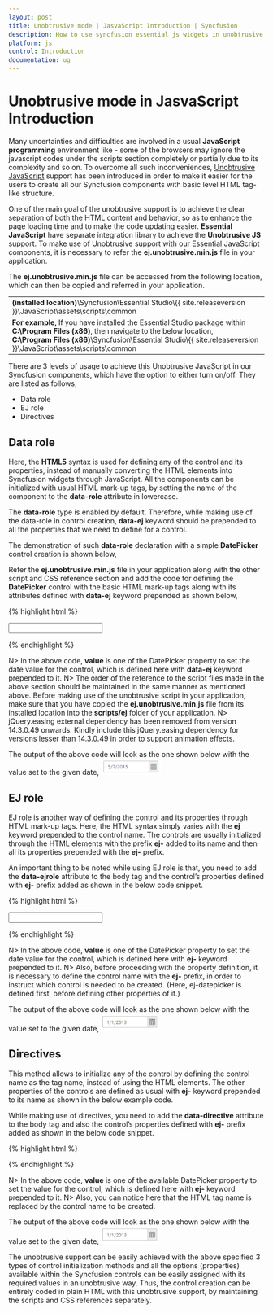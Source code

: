 ```yaml
---
layout: post
title: Unobtrusive mode | JasvaScript Introduction | Syncfusion
description: How to use syncfusion essential js widgets in unobtrusive to achieve the clear separation of both HTML content and behavior.
platform: js
control: Introduction
documentation: ug
---
```


# Unobtrusive mode in JasvaScript Introduction

Many uncertainties and difficulties are involved in a usual **JavaScript programming** environment like - some of the browsers may ignore the javascript codes under the scripts section completely or partially due to its complexity and so on. To overcome all such inconveniences, [Unobtrusive JavaScript](http://www.w3.org/wiki/The_principles_of_unobtrusive_JavaScript) support has been introduced in order to make it easier for the users to create all our Syncfusion components with basic level HTML tag-like structure. 

One of the main goal of the unobtrusive support is to achieve the clear separation of both the HTML content and behavior, so as to enhance the page loading time and to make the code updating easier. **Essential JavaScript** have separate integration library to achieve the **Unobtrusive JS** support. To make use of Unobtrusive support with our Essential JavaScript components, it is necessary to refer the **ej.unobtrusive.min.js** file in your application.

The **ej.unobtrusive.min.js** file can be accessed from the following location, which can then be copied and referred in your application.

<table>
<tr>
<td>
<b>(installed location)</b>\Syncfusion\Essential Studio\{{ site.releaseversion }}\JavaScript\assets\scripts\common
</td>
</tr>
<tr>
<td>
<b>For example,</b> If you have installed the Essential Studio package within <b>C:\Program Files (x86)</b>, then navigate to the below location,
<br/>
<b>C:\Program Files (x86)</b>\Syncfusion\Essential Studio\{{ site.releaseversion }}\JavaScript\assets\scripts\common
</td>
</tr>
</table>


There are 3 levels of usage to achieve this Unobtrusive JavaScript in our Syncfusion components, which have the option to either turn on/off. They are listed as follows,

* Data role
* EJ role
* Directives

## Data role

Here, the **HTML5** syntax is used for defining any of the control and its properties, instead of manually converting the HTML elements into Syncfusion widgets through JavaScript. All the components can be initialized with usual HTML mark-up tags, by setting the name of the component to the **data-role** attribute in lowercase. 

The **data-role** type is enabled by default. Therefore, while making use of the data-role in control creation, **data-ej** keyword should be prepended to all the properties that we need to define for a control.

The demonstration of such **data-role** declaration with a simple **DatePicker** control creation is shown below,

Refer the **ej.unobtrusive.min.js** file in your application along with the other script and CSS reference section and add the code for defining the **DatePicker** control with the basic HTML mark-up tags along with its attributes defined with **data-ej** keyword prepended as shown below, 

{% highlight html %}

<!DOCTYPE html>
<html xmlns="http://www.w3.org/1999/xhtml">
  <head>
    <title>My first HTML page</title>
    <link href="Content/ej/web/default-theme/ej.web.all.min.css" rel="stylesheet" />
    <script src="Scripts/jquery-1.10.2.min.js"></script>
    <script src="Scripts/jsrender.min.js"></script>
    <script src="Scripts/ej/ej.web.all.min.js"></script>
    <script src="Scripts/ej/ej.unobtrusive.min.js"></script>
  </head>
  <body> 
    <!--DatePicker Control creation with data-role-->
    <input id="myDatePicker" data-role="ejdatepicker" data-ej-value="05/07/2015" />
  </body>
</html>    

{% endhighlight %}

N>   In the above code, **value** is one of the DatePicker property to set the date value for the control, which is defined here with **data-ej** keyword prepended to it.
N>   The order of the reference to the script files made in the above section should be maintained in the same manner as mentioned above. Before making use of the unobtrusive script in your application, make sure that you have copied the **ej.unobtrusive.min.js** file from its installed location into the **scripts/ej** folder of your application.
N> jQuery.easing external dependency has been removed from version 14.3.0.49 onwards. Kindly include this jQuery.easing dependency for versions lesser than 14.3.0.49 in order to support animation effects.

The output of the above code will look as the one shown below with the value set to the given date,
![Unobtrusive mode in JasvaScript Introduction](/js/Unobtrusive-Support_images/Unobtrusive-Support_img1.png) 

## EJ role

EJ role is another way of defining the control and its properties through HTML mark-up tags. Here, the HTML syntax simply varies with the **ej** keyword prepended to the control name. The controls are usually initialized through the HTML elements with the prefix **ej-** added to its name and then all its properties prepended with the **ej-** prefix.

An important thing to be noted while using EJ role is that, you need to add the **data-ejrole** attribute to the body tag and the control’s properties defined with **ej-** prefix added as shown in the below code snippet.

{% highlight html %}

<!DOCTYPE html>
<html xmlns="http://www.w3.org/1999/xhtml">
 <head>
    <title>My first HTML page</title>
    <link href="Content/ej/web/default-theme/ej.web.all.min.css" rel="stylesheet" />
    <script src="Scripts/jquery-1.10.2.min.js"></script>
    <script src="Scripts/jsrender.min.js"></script>
    <script src="Scripts/ej/ej.web.all.min.js"></script>
    <script src="Scripts/ej/ej.unobtrusive.min.js"></script>
 </head>
 <body data-ejrole> 
    <!--DatePicker Control creation with ej-role-->
    <input id="myDatePicker" type="text" ej-datepicker ej-value= "01/01/2013" />
 </body>
</html>   

{% endhighlight %}

N>   In the above code, **value** is one of the DatePicker property to set the date value for the control, which is defined here with **ej-** keyword prepended to it. 
N>   Also, before proceeding with the property definition, it is necessary to define the control name with the **ej-** prefix, in order to instruct which control is needed to be created. (Here, ej-datepicker is defined first, before defining other properties of it.)

The output of the above code will look as the one shown below with the value set to the given date,
![EJ role in JasvaScript Introduction](/js/Unobtrusive-Support_images/Unobtrusive-Support_img2.png) 

## Directives

This method allows to initialize any of the control by defining the control name as the tag name, instead of using the HTML elements. The other properties of the controls are defined as usual with **ej-** keyword prepended to its name as shown in the below example code.

While making use of directives, you need to add the **data-directive** attribute to the body tag and also the control’s properties defined with **ej-** prefix added as shown in the below code snippet.

{% highlight html %}

<!DOCTYPE html>
<html xmlns="http://www.w3.org/1999/xhtml">
  <head>
    <title>My first HTML page</title>
    <link href="Content/ej/web/default-theme/ej.web.all.min.css" rel="stylesheet" />
    <script src="Scripts/jquery-1.10.2.min.js"></script>
    <script src="Scripts/jsrender.min.js"></script>
    <script src="Scripts/ej/ej.web.all.min.js"></script>
    <script src="Scripts/ej/ej.unobtrusive.min.js"></script>
  </head>
  <body data-directive> 
    <!--DatePicker Control creation with data-directive-->
    <datepicker ej-value="01/01/2015" ></datepicker>
  </body>
</html>  

{% endhighlight %}

N>   In the above code, **value** is one of the available DatePicker property to set the value for the control, which is defined here with **ej-** keyword prepended to it. 
N>   Also, you can notice here that the HTML tag name is replaced by the control name to be created.

The output of the above code will look as the one shown below with the value set to the given date,
![Directives in JasvaScript Introduction](/js/Unobtrusive-Support_images/Unobtrusive-Support_img3.png) 

The unobtrusive support can be easily achieved with the above specified 3 types of control initialization methods and all the options (properties) available within the Syncfusion controls can be easily assigned with its required values in an unobtrusive way. Thus, the control creation can be entirely coded in plain HTML with this unobtrusive support, by maintaining the scripts and CSS references separately.

